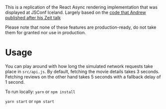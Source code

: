 This is a replication of the React Async rendering implementation that was displayed at JSConf Iceland. Largely based on the [code that Andrew published after his Zeit talk](https://github.com/acdlite/suspense-ssr-demo)

Please note that none of these features are production-ready, do not take them for granted nor use in production.

# Usage

You can play around with how long the simulated network requests take place in `src/api.js`.
By default, fetching the movie details takes 3 seconds. Fetching reviews on the other hand takes 5 seconds with a fallback delay of 1 second.

To run locally:
`yarn` or `npm install`

`yarn start` or `npm start`
